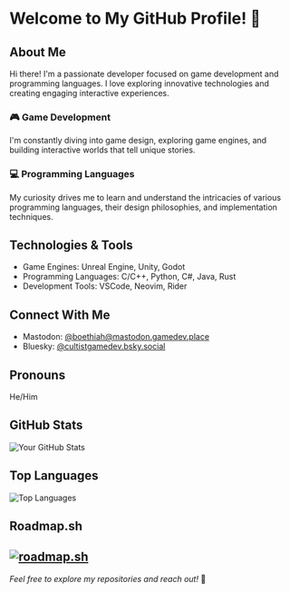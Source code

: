 # Welcome to My GitHub Profile! 👋

## About Me

Hi there! I'm a passionate developer focused on game development and programming languages. I love exploring innovative technologies and creating engaging interactive experiences.

### 🎮 Game Development
I'm constantly diving into game design, exploring game engines, and building interactive worlds that tell unique stories.

### 💻 Programming Languages
My curiosity drives me to learn and understand the intricacies of various programming languages, their design philosophies, and implementation techniques.

## Technologies & Tools
- Game Engines: Unreal Engine, Unity, Godot
- Programming Languages: C/C++, Python, C#, Java, Rust
- Development Tools: VSCode, Neovim, Rider

## Connect With Me
- Mastodon: [@boethiah@mastodon.gamedev.place](https://mastodon.gamedev.place/@boethiah)
- Bluesky: [@cultistgamedev.bsky.social](https://bsky.app/profile/cultistgamedev.bsky.social)

## Pronouns
He/Him

## GitHub Stats
![Your GitHub Stats](https://github-readme-stats.vercel.app/api?username=CultistGameDev&show_icons=true)

## Top Languages
![Top Languages](https://github-readme-stats.vercel.app/api/top-langs/?username=CultistGameDev&layout=compact)

## Roadmap.sh
[![roadmap.sh](https://roadmap.sh/card/tall/675175255039431075ad3a74?variant=dark&roadmaps=devops%2Clinux)](https://roadmap.sh)
---

*Feel free to explore my repositories and reach out!* 🚀

